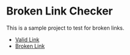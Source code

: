# Broken Link Checker

This is a sample project to test for broken links.

- [Valid Link](https://www.google.com)
- [Broken Link](https://www.thiswebsitedoesnotexist123456.com)
